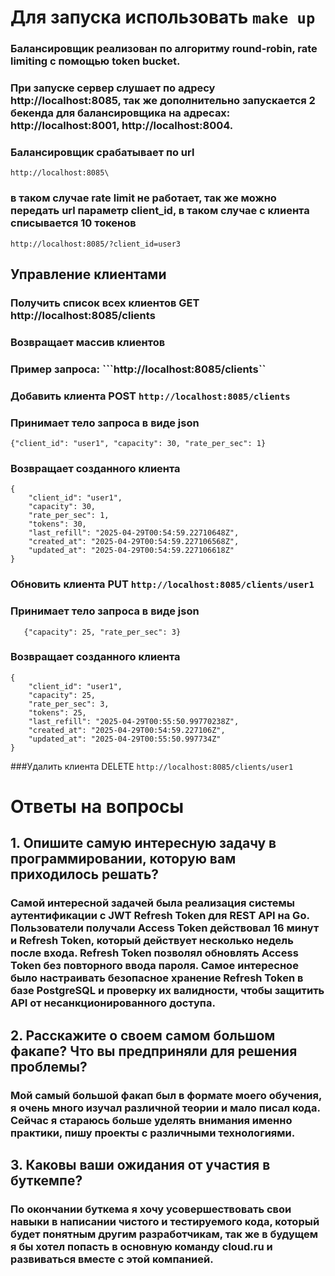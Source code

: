 # Для запуска использовать ```make up```
### Балансировщик реализован по алгоритму round-robin, rate limiting с помощью token bucket.
### При запуске сервер слушает по адресу http://localhost:8085, так же дополнительно запускается 2 бекенда для балансировщика на адресах: http://localhost:8001, http://localhost:8004.
### Балансировщик срабатывает по url 
```http://localhost:8085\``` 
### в таком случае rate limit не работает, так же можно передать url параметр client_id, в таком случае с клиента списывается 10 токенов
```http://localhost:8085/?client_id=user3``` 


## Управление клиентами
### Получить список всех клиентов GET http://localhost:8085/clients
### Возвращает массив клиентов
### Пример запроса: ```http://localhost:8085/clients``


### Добавить клиента POST ```http://localhost:8085/clients```
### Принимает тело запроса в виде json
```
{"client_id": "user1", "capacity": 30, "rate_per_sec": 1}
```
### Возвращает созданного клиента
```
{
    "client_id": "user1",
    "capacity": 30,
    "rate_per_sec": 1,
    "tokens": 30,
    "last_refill": "2025-04-29T00:54:59.22710648Z",
    "created_at": "2025-04-29T00:54:59.227106568Z",
    "updated_at": "2025-04-29T00:54:59.227106618Z"
}
```

### Обновить клиента PUT ```http://localhost:8085/clients/user1```
### Принимает тело запроса в виде json
```
   {"capacity": 25, "rate_per_sec": 3}
```
### Возвращает созданного клиента
```
{
    "client_id": "user1",
    "capacity": 25,
    "rate_per_sec": 3,
    "tokens": 25,
    "last_refill": "2025-04-29T00:55:50.99770238Z",
    "created_at": "2025-04-29T00:54:59.227106Z",
    "updated_at": "2025-04-29T00:55:50.997734Z"
}
```
###Удалить клиента DELETE ```http://localhost:8085/clients/user1```

# Ответы на вопросы
## 1. Опишите самую интересную задачу в программировании, которую вам приходилось решать?
###   Самой интересной задачей была реализация системы аутентификации с JWT Refresh Token для REST API на Go. Пользователи получали Access Token действовал 16 минут и Refresh Token, который действует несколько недель после входа. Refresh Token позволял обновлять Access Token без повторного ввода пароля. Самое интересное было настраивать безопасное хранение Refresh Token в базе PostgreSQL и проверку их валидности, чтобы защитить API от несанкционированного доступа.
## 2. Расскажите о своем самом большом факапе? Что вы предприняли для решения проблемы?
### Мой самый большой факап был в формате моего обучения, я очень много изучал различной теории и мало писал кода. Сейчас я стараюсь больше уделять внимания именно практики, пишу проекты с различными технологиями.  
## 3. Каковы ваши ожидания от участия в буткемпе?
### По окончании буткема я хочу усовершествовать свои навыки в написании чистого и тестируемого кода, который будет понятным другим разработчикам, так же в будущем я бы хотел попасть в основную команду cloud.ru и развиваться вместе с этой компанией.
